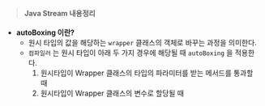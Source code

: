> #### Java Stream 내용정리 

- **autoBoxing 이란?**
  - 원시 타입의 값을 해당하는 `wrapper` 클래스의 객체로 바꾸는 과정을 의미한다. 
  - `컴파일러` 는 원시 타입이 아래 두 가지 경우에 해당될 때 `autoBoxing` 을 적용한다.
    1. 원시타입이 Wrapper 클래스의 타입의 파라미터를 받는 메서드를 통과할 때
    2. 원시타입이 Wrapper 클래스의 변수로 할당될 때